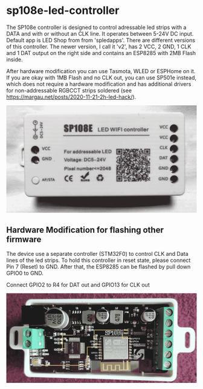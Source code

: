 # sp108e-led-controller
The SP108e controller is designed to control adressable led strips with a DATA and with or without an CLK line. It operates between 5-24V DC input. Default app is LED Shop from 
from 'spledapps'. There are different versions of this controller. The newer version, I call it 'v2', has 2 VCC, 2 GND, 1 CLK and 1 DAT output on the right side and contains an ESP8285 with 2MB Flash inside.

After hardware modification you can use Tasmota, WLED or ESPHome on it. If you are okay with 1MB Flash and no CLK out, you can use SP501e instead, which does not require a hardware modification and has additional drivers for non-addressable RGBCCT strips soldered (see https://margau.net/posts/2020-11-21-2h-led-hack/).

![sp108ev2](sp108ev2.png)

## Hardware Modification for flashing other firmware
The device use a separate controller (STM32F0) to control CLK and Data lines of the led strips. To hold this controller in reset state, please connect Pin 7 (Reset) to GND. After that, the ESP8285 can be flashed by pull down GPIO0 to GND.

Connect GPIO2 to R4 for DAT out and GPIO13 for CLK out

![sp108ev2_inside](sp108ev2_inside.png)

